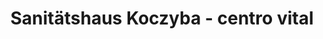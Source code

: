 ---
title: "Sanitätshaus Koczyba - centro vital"
url: /simmerath/sanitaetshaus-koczyba-centro-vital/
shop: Sanitätshaus
---